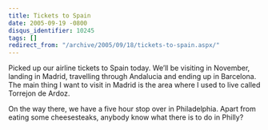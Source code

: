 ```yaml
---
title: Tickets to Spain
date: 2005-09-19 -0800
disqus_identifier: 10245
tags: []
redirect_from: "/archive/2005/09/18/tickets-to-spain.aspx/"
---
```


Picked up our airline tickets to Spain today. We’ll be visiting in
November, landing in Madrid, travelling through Andalucia and ending up
in Barcelona. The main thing I want to visit in Madrid is the area where
I used to live called Torrejon de Ardoz.

On the way there, we have a five hour stop over in Philadelphia. Apart
from eating some cheesesteaks, anybody know what there is to do in
Philly?

